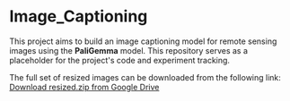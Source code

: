 # Image_Captioning
This project aims to build an image captioning model for remote sensing images using the **PaliGemma** model. This repository serves as a placeholder for the project's code and experiment tracking.

The full set of resized images can be downloaded from the following link: 
[Download resized.zip from Google Drive](https://drive.google.com/file/d/1mvFP7xrWzPIWeqds1v2uP7m4SB4ahn2Z/view?usp=drive_link) 
